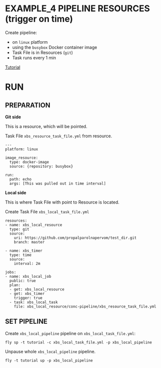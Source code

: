 # EXAMPLE_4 PIPELINE RESOURCES (trigger on time)

Create pipeline:
  - on `linux` platform
  - using the `busybox` Docker container image
  - Task File is in Resources (`git`)
  - Task runs  every 1 min
  
[Tutorial](https://concoursetutorial.com/basics/triggers/)


# RUN


## PREPARATION


**Git side**

This is a resource, which will be pointed.


Task File `xbs_resource_task_file.yml` from resource.
```
---
platform: linux

image_resource:
  type: docker-image
  source: {repository: busybox}

run:
  path: echo
  args: [This was pulled out in time interval]
```



**Local side**


This is where Task File with point to Resource is located.

Create Task File `xbs_local_task_file.yml`
```
resources:
- name: xbs_local_resource
  type: git
  source:
    uri: https://github.com/propalparolnapervom/test_dir.git
    branch: master
    
- name: xbs_timer
  type: time
  source:
    interval: 2m
    
jobs:
- name: xbs_local_job
  public: true
  plan:
  - get: xbs_local_resource
  - get: xbs_timer
    trigger: true
  - task: xbs_local_task
    file: xbs_local_resource/conc-pipeline/xbs_resource_task_file.yml 
```


## SET PIPELINE


Create `xbs_local_pipeline` pipeline on `xbs_local_task_file.yml`:
```
fly sp -t tutorial -c xbs_local_task_file.yml -p xbs_local_pipeline
```

Unpause whole `xbs_local_pipeline` pipeline.
```
fly -t tutorial up -p xbs_local_pipeline
```


































